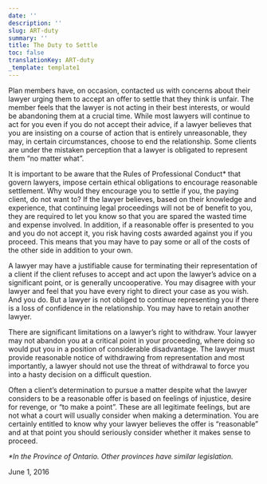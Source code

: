 ```yaml
---
date: ''
description: ''
slug: ART-duty
summary: ''
title: The Duty to Settle
toc: false
translationKey: ART-duty
_template: template1
---
```


Plan members have, on occasion, contacted us with concerns about their lawyer urging them to accept an offer to settle that they think is unfair. The member feels that the lawyer is not acting in their best interests, or would be abandoning them at a crucial time. While most lawyers will continue to act for you even if you do not accept their advice, if a lawyer believes that you are insisting on a course of action that is entirely unreasonable, they may, in certain circumstances, choose to end the relationship. Some clients are under the mistaken perception that a lawyer is obligated to represent them “no matter what”.

It is important to be aware that the Rules of Professional Conduct* that govern lawyers, impose certain ethical obligations to encourage reasonable settlement. Why would they encourage you to settle if you, the paying client, do not want to? If the lawyer believes, based on their knowledge and experience, that continuing legal proceedings will not be of benefit to you, they are required to let you know so that you are spared the wasted time and expense involved. In addition, if a reasonable offer is presented to you and you do not accept it, you risk having costs awarded against you if you proceed. This means that you may have to pay some or all of the costs of the other side in addition to your own.

A lawyer may have a justifiable cause for terminating their representation of a client if the client refuses to accept and act upon the lawyer’s advice on a significant point, or is generally uncooperative. You may disagree with your lawyer and feel that you have every right to direct your case as you wish. And you do. But a lawyer is not obliged to continue representing you if there is a loss of confidence in the relationship. You may have to retain another lawyer.

There are significant limitations on a lawyer’s right to withdraw. Your lawyer may not abandon you at a critical point in your proceeding, where doing so would put you in a position of considerable disadvantage. The lawyer must provide reasonable notice of withdrawing from representation and most importantly, a lawyer should not use the threat of withdrawal to force you into a hasty decision on a difficult question.

Often a client’s determination to pursue a matter despite what the lawyer considers to be a reasonable offer is based on feelings of injustice, desire for revenge, or “to make a point”. These are all legitimate feelings, but are not what a court will usually consider when making a determination. You are certainly entitled to know why your lawyer believes the offer is “reasonable” and at that point you should seriously consider whether it makes sense to proceed.

_*In the Province of Ontario. Other provinces have similar legislation._

June 1, 2016
